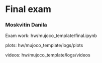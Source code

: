 # Final exam

### Moskvitin Danila

Exam work: hw/mujoco_template/final.ipynb

plots: hw/mujoco_template/logs/plots

videos: hw/mujoco_template/logs/videos
